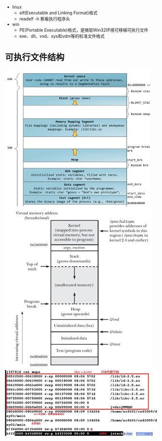 - linux
	- elf(Executable and Linking Format)格式
	- readelf -h 察看执行程序头
- win
	- PE(Portable Executable)格式，是微软Win32环境可移植可执行文件
	- exe、dll、vxd、sys和vdm等的标准文件格式

# 可执行文件结构
![](../photo/可执行文件结构.png)
![](../photo/可执行文件结构2.png)
![](../photo/程序段2.jpeg)

